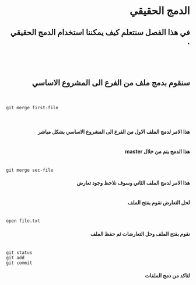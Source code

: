 #  <div dir=rtl> الدمج الحقيقي   </div>
## <div dir=rtl>  في هذا الفصل سنتعلم كيف يمكننا استخدام الدمج الحقيقي .<div> <br> 


 <br>

 ## <div dir=rtl> سنقوم بدمج ملف من الفرع الى المشروع الاساسي </div>

<br>


```
git merge first-file  
```
<br>

#### <div dir =rtl >  هذا الامر  لدمج الملف  الاول من الفرع الى المشروع الاساسي بشكل مباشر      </div><br>
#### <div dir =rtl >هذا الدمج يتم من خلال master      </div><br>

```
git merge sec-file  

```
#### <div dir =rtl >  هذا الامر  لدمج  الملف الثاني وسوف نلاحظ وجود تعارض      </div><br>
#### <div dir =rtl> لحل التعارض نقوم بفتح الملف     </div><br>
```
open file.txt  

```

#### <div dir =rtl > نقوم بفتح الملف وحل التعارضات ثم حفظ الملف     </div><br>

```
git status
git add
git commit 

```
#### <div dir =rtl > لتاكد من دمج الملفات      </div><br>
